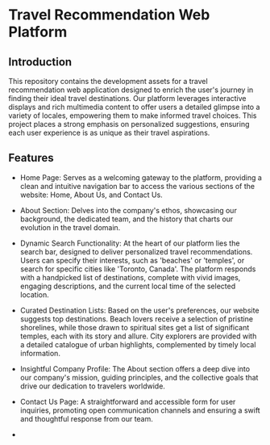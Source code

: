 # Travel Recommendation Web Platform
## Introduction
This repository contains the development assets for a travel recommendation web application designed to enrich the user's journey in finding their ideal travel destinations. Our platform leverages interactive displays and rich multimedia content to offer users a detailed glimpse into a variety of locales, empowering them to make informed travel choices. This project places a strong emphasis on personalized suggestions, ensuring each user experience is as unique as their travel aspirations.

## Features
- Home Page: Serves as a welcoming gateway to the platform, providing a clean and intuitive navigation bar to access the various sections of the website: Home, About Us, and Contact Us.

- About Section: Delves into the company's ethos, showcasing our background, the dedicated team, and the history that charts our evolution in the travel domain.

- Dynamic Search Functionality: At the heart of our platform lies the search bar, designed to deliver personalized travel recommendations. Users can specify their interests, such as 'beaches' or 'temples', or search for specific cities like 'Toronto, Canada'. The platform responds with a handpicked list of destinations, complete with vivid images, engaging descriptions, and the current local time of the selected location.

- Curated Destination Lists: Based on the user's preferences, our website suggests top destinations. Beach lovers receive a selection of pristine shorelines, while those drawn to spiritual sites get a list of significant temples, each with its story and allure. City explorers are provided with a detailed catalogue of urban highlights, complemented by timely local information.
- Insightful Company Profile: The About section offers a deep dive into our company's mission, guiding principles, and the collective goals that drive our dedication to travelers worldwide.
- Contact Us Page: A straightforward and accessible form for user inquiries, promoting open communication channels and ensuring a swift and thoughtful response from our team.
- 
